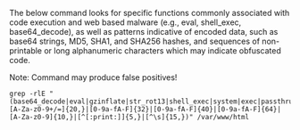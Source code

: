 The below command looks for specific functions commonly associated with code execution and web based malware (e.g., eval, shell_exec, base64_decode), as well as patterns indicative of encoded data, such as base64 strings, MD5, SHA1, and SHA256 hashes, and sequences of non-printable or long alphanumeric characters which may indicate obfuscated code.

Note: Command may produce false positives!

```
grep -rlE "(base64_decode|eval|gzinflate|str_rot13|shell_exec|system|exec|passthru|assert|include|require|fopen|file_get_contents|curl_exec|create_function|unserialize|ob_start|stripslashes|str_replace|preg_replace|preg_match|[A-Za-z0-9+/=]{20,}|[0-9a-fA-F]{32}|[0-9a-fA-F]{40}|[0-9a-fA-F]{64}|[A-Za-z0-9]{10,}|[^[:print:]]{5,}|[^\s]{15,})" /var/www/html
```